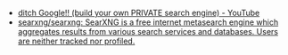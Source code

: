 * [ditch Google!! (build your own PRIVATE search engine) - YouTube](https://www.youtube.com/watch?v=ifT6npY39Dw&t=888s)
* [searxng/searxng: SearXNG is a free internet metasearch engine which aggregates results from various search services and databases. Users are neither tracked nor profiled.](https://github.com/searxng/searxng)